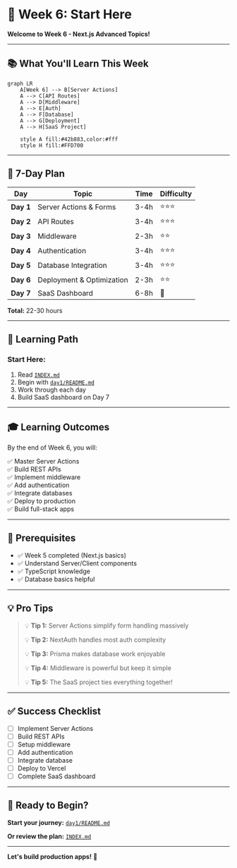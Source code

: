 # 🚀 Week 6: Start Here

**Welcome to Week 6 - Next.js Advanced Topics!**

---

## 📚 What You'll Learn This Week

```mermaid
graph LR
    A[Week 6] --> B[Server Actions]
    A --> C[API Routes]
    A --> D[Middleware]
    A --> E[Auth]
    A --> F[Database]
    A --> G[Deployment]
    A --> H[SaaS Project]
    
    style A fill:#42b883,color:#fff
    style H fill:#FFD700
```

---

## 📅 7-Day Plan

| Day | Topic | Time | Difficulty |
|-----|-------|------|------------|
| **Day 1** | Server Actions & Forms | 3-4h | ⭐⭐⭐ |
| **Day 2** | API Routes | 3-4h | ⭐⭐⭐ |
| **Day 3** | Middleware | 2-3h | ⭐⭐ |
| **Day 4** | Authentication | 3-4h | ⭐⭐⭐ |
| **Day 5** | Database Integration | 3-4h | ⭐⭐⭐ |
| **Day 6** | Deployment & Optimization | 2-3h | ⭐⭐ |
| **Day 7** | SaaS Dashboard | 6-8h | 🎯 |

**Total:** 22-30 hours

---

## 🎯 Learning Path

### **Start Here:**

1. Read [`INDEX.md`](INDEX.md)
2. Begin with [`day1/README.md`](day1/README.md)
3. Work through each day
4. Build SaaS dashboard on Day 7

---

## 🎓 Learning Outcomes

By the end of Week 6, you will:

✅ Master Server Actions  
✅ Build REST APIs  
✅ Implement middleware  
✅ Add authentication  
✅ Integrate databases  
✅ Deploy to production  
✅ Build full-stack apps  

---

## 🚦 Prerequisites

- ✅ Week 5 completed (Next.js basics)
- ✅ Understand Server/Client components
- ✅ TypeScript knowledge
- ✅ Database basics helpful

---

## 💡 Pro Tips

> 💡 **Tip 1:** Server Actions simplify form handling massively
>
> 💡 **Tip 2:** NextAuth handles most auth complexity
>
> 💡 **Tip 3:** Prisma makes database work enjoyable
>
> 💡 **Tip 4:** Middleware is powerful but keep it simple
>
> 💡 **Tip 5:** The SaaS project ties everything together!

---

## ✅ Success Checklist

- [ ] Implement Server Actions
- [ ] Build REST APIs
- [ ] Setup middleware
- [ ] Add authentication
- [ ] Integrate database
- [ ] Deploy to Vercel
- [ ] Complete SaaS dashboard

---

## 🎉 Ready to Begin?

**Start your journey:** [`day1/README.md`](day1/README.md)

**Or review the plan:** [`INDEX.md`](INDEX.md)

---

**Let's build production apps!** 🚀
